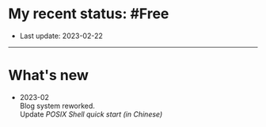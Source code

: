 # My recent status: \#Free  
  
- Last update: 2023-02-22  

---

# What's new
  
+ 2023-02  
  Blog system reworked.  
  Update *POSIX Shell quick start (in Chinese)*  

